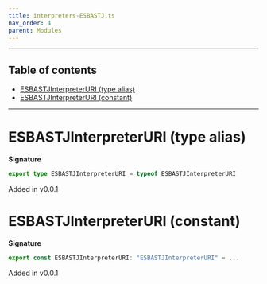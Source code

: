 ```yaml
---
title: interpreters-ESBASTJ.ts
nav_order: 4
parent: Modules
---
```


---

<h2 class="text-delta">Table of contents</h2>

- [ESBASTJInterpreterURI (type alias)](#esbastjinterpreteruri-type-alias)
- [ESBASTJInterpreterURI (constant)](#esbastjinterpreteruri-constant)

---

# ESBASTJInterpreterURI (type alias)

**Signature**

```ts
export type ESBASTJInterpreterURI = typeof ESBASTJInterpreterURI
```

Added in v0.0.1

# ESBASTJInterpreterURI (constant)

**Signature**

```ts
export const ESBASTJInterpreterURI: "ESBASTJInterpreterURI" = ...
```

Added in v0.0.1
